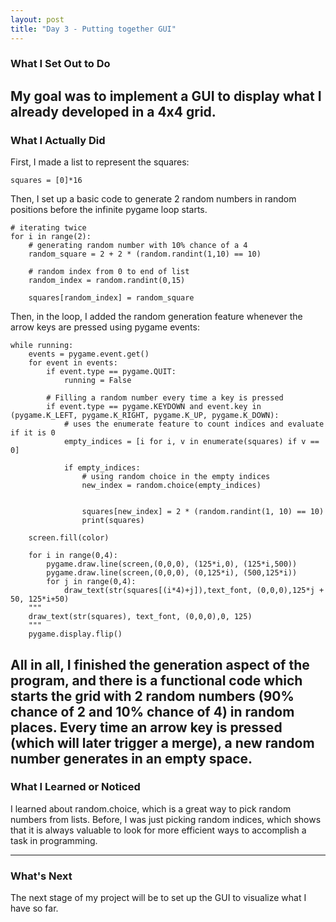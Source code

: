 ```yaml
---
layout: post
title: "Day 3 - Putting together GUI"
---
```


### What I Set Out to Do
My goal was to implement a GUI to display what I already developed in a 4x4 grid.
---

### What I Actually Did

First, I made a list to represent the squares:
~~~
squares = [0]*16
~~~~
Then, I set up a basic code to generate 2 random numbers in random positions before the infinite pygame loop starts.
~~~
# iterating twice
for i in range(2):
    # generating random number with 10% chance of a 4
    random_square = 2 + 2 * (random.randint(1,10) == 10)

    # random index from 0 to end of list
    random_index = random.randint(0,15)
    
    squares[random_index] = random_square
~~~
Then, in the loop, I added the random generation feature whenever the arrow keys are pressed using pygame events:
~~~
while running:
    events = pygame.event.get()
    for event in events:
        if event.type == pygame.QUIT:
            running = False

        # Filling a random number every time a key is pressed
        if event.type == pygame.KEYDOWN and event.key in (pygame.K_LEFT, pygame.K_RIGHT, pygame.K_UP, pygame.K_DOWN):
            # uses the enumerate feature to count indices and evaluate if it is 0
            empty_indices = [i for i, v in enumerate(squares) if v == 0]
            
            if empty_indices:
                # using random choice in the empty indices
                new_index = random.choice(empty_indices)

                
                squares[new_index] = 2 * (random.randint(1, 10) == 10)
                print(squares)

    screen.fill(color)
    
    for i in range(0,4):
        pygame.draw.line(screen,(0,0,0), (125*i,0), (125*i,500))
        pygame.draw.line(screen,(0,0,0), (0,125*i), (500,125*i))
        for j in range(0,4):
            draw_text(str(squares[(i*4)+j]),text_font, (0,0,0),125*j + 50, 125*i+50)
    """
    draw_text(str(squares), text_font, (0,0,0),0, 125)
    """
    pygame.display.flip()
~~~
All in all, I finished the generation aspect of the program, and there is a functional code which starts the grid with 2 random numbers (90% chance of 2 and 10% chance of 4) in random places. Every time an arrow key is pressed (which will later trigger a merge), a new random number generates in an empty space.
---

### What I Learned or Noticed
I learned about random.choice, which is a great way to pick random numbers from lists. Before, I was just picking random indices, which shows that it is always valuable to look for more efficient ways to accomplish a task in programming.

---

### What's Next

The next stage of my project will be to set up the GUI to visualize what I have so far. 

